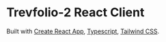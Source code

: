 # Trevfolio-2 React Client

Built with [Create React App](https://create-react-app.dev/), [Typescript](https://www.typescriptlang.org/), [Tailwind CSS](https://tailwindcss.com/).
